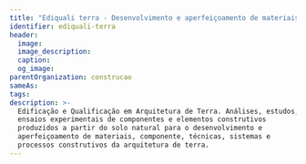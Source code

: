 ```yaml
---
title: "Ediquali terra - Desenvolvimento e aperfeiçoamento de materiais, componentes, técnicas, sistemas e processos construtivos"
identifier: ediquali-terra
header:
  image:
  image_description:
  caption:
  og_image:
parentOrganization: construcao
sameAs: 
tags:
description: >-
  Edificação e Qualificação em Arquitetura de Terra. Análises, estudos,
  ensaios experimentais de componentes e elementos construtivos
  produzidos a partir do solo natural para o desenvolvimento e
  aperfeiçoamento de materiais, componente, técnicas, sistemas e
  processos construtivos da arquitetura de terra.
---
```

